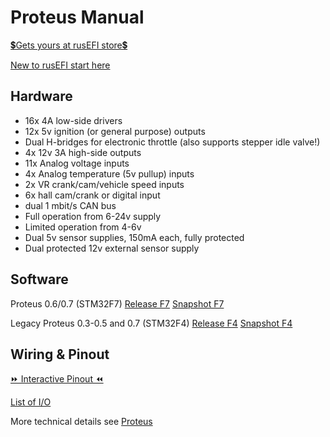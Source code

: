 # Proteus Manual

[💲Gets yours at rusEFI store💲](https://www.shop.rusefi.com/shop/p/spring-blade-cyy7n)

[New to rusEFI start here](Home)

## Hardware

* 16x 4A low-side drivers
* 12x 5v ignition (or general purpose) outputs
* Dual H-bridges for electronic throttle (also supports stepper idle valve!)
* 4x 12v 3A high-side outputs
* 11x Analog voltage inputs
* 4x Analog temperature (5v pullup) inputs
* 2x VR crank/cam/vehicle speed inputs
* 6x hall cam/crank or digital input
* dual 1 mbit/s CAN bus
* Full operation from 6-24v supply
* Limited operation from 4-6v
* Dual 5v sensor supplies, 150mA each, fully protected
* Dual protected 12v external sensor supply

## Software

Proteus 0.6/0.7 (STM32F7)  [Release F7](https://github.com/rusefi/rusefi/releases/latest/download/rusefi_bundle_proteus_f7.zip) [Snapshot F7](https://rusefi.com/build_server/rusefi_bundle_proteus_f7.zip)

Legacy Proteus 0.3-0.5 and 0.7 (STM32F4) [Release F4](https://github.com/rusefi/rusefi/releases/latest/download/rusefi_bundle_proteus_f4.zip) [Snapshot F4](https://rusefi.com/build_server/rusefi_bundle_proteus_f4.zip)

## Wiring & Pinout

[⏩ Interactive Pinout ⏪](https://rusefi.com/docs/pinouts/proteus/)

[List of I/O](https://github.com/mck1117/proteus#proteus)

More technical details see [Proteus](Proteus)
